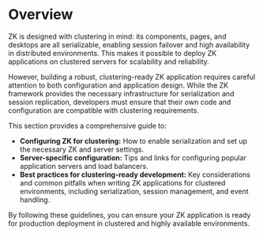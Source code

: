 # Overview

ZK is designed with clustering in mind: its components, pages, and desktops are all serializable, enabling session failover and high availability in distributed environments. This makes it possible to deploy ZK applications on clustered servers for scalability and reliability.

However, building a robust, clustering-ready ZK application requires careful attention to both configuration and application design. While the ZK framework provides the necessary infrastructure for serialization and session replication, developers must ensure that their own code and configuration are compatible with clustering requirements.

This section provides a comprehensive guide to:

- **Configuring ZK for clustering:** How to enable serialization and set up the necessary ZK and server settings.
- **Server-specific configuration:** Tips and links for configuring popular application servers and load balancers.
- **Best practices for clustering-ready development:** Key considerations and common pitfalls when writing ZK applications for clustered environments, including serialization, session management, and event handling.

By following these guidelines, you can ensure your ZK application is ready for production deployment in clustered and highly available environments.